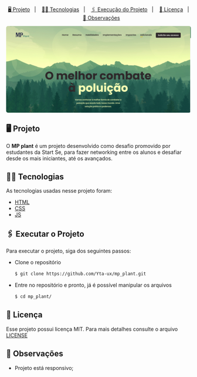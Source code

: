 <p align="center">
    <a href="#-projeto">🖥 Projeto</a>&nbsp;&nbsp;&nbsp;|&nbsp;&nbsp;&nbsp;
    <a href="#-tecnologias">👨‍💻 Tecnologias</a>&nbsp;&nbsp;&nbsp;|&nbsp;&nbsp;&nbsp;
    <a href="#-executar-o-projeto">🖇 Execução do Projeto</a>&nbsp;&nbsp;&nbsp;|&nbsp;&nbsp;&nbsp;
    <a href="#-licença">📃 Licença</a>&nbsp;&nbsp;&nbsp;|&nbsp;&nbsp;&nbsp;
    <a href="#-observações">📌 Observações</a>
</p>
<div style="display: flex; flex-direction: row; justify-content: center; align-items: center; flex-wrap: wrap"  align="center">
    <img width="700" style="border-radius: 5px" height="auto" alt="Página principal do MP plant" src=".github/home.png"/>
</div>


## 🖥 Projeto
O **MP plant** é um projeto desenvolvido como desafio promovido por estudantes da Start Se, para fazer networking entre os alunos e desafiar desde os mais iniciantes, até os avançados.

## 👨‍💻 Tecnologias
As tecnologias usadas nesse projeto foram:
- [HTML]('https://developer.mozilla.org/en-US/docs/Web/HTML')
- [CSS]('https://developer.mozilla.org/en-US/docs/Web/CSS')
- [JS]('https://developer.mozilla.org/en-US/docs/Web/Javascript')

## 🖇 Executar o Projeto
Para executar o projeto, siga dos seguintes passos:

- Clone o repositório
    ```bash
    $ git clone https://github.com/Yta-ux/mp_plant.git
    ```
- Entre no repositório e pronto, já é possível manipular os arquivos
    ```bash
    $ cd mp_plant/
    ```
 
##  📃 Licença
Esse projeto possui licença MIT. Para mais detalhes consulte o arquivo [LICENSE](LICENSE.md)


## 📌 Observações
- Projeto está responsivo; 
